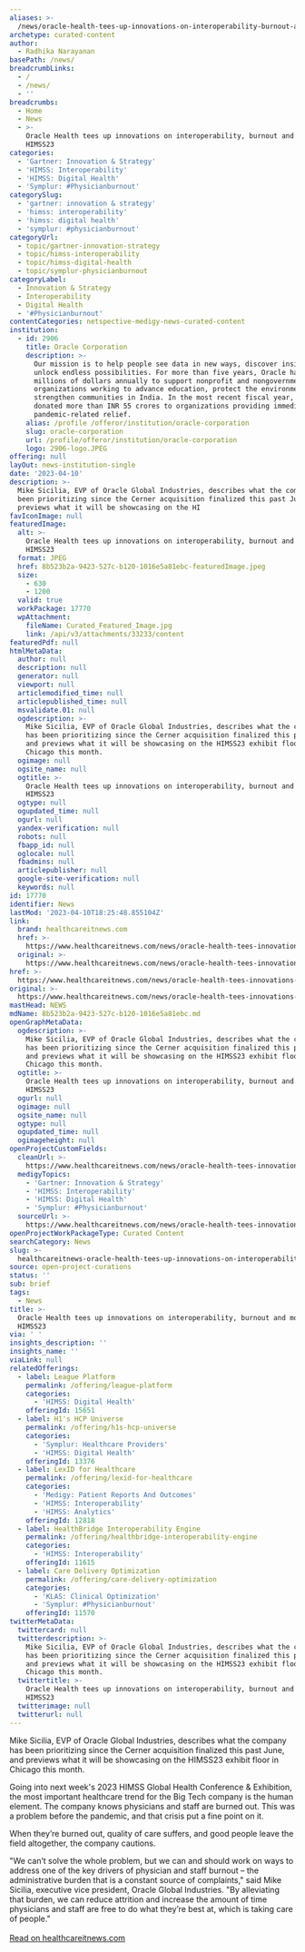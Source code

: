 ```yaml
---
aliases: >-
  /news/oracle-health-tees-up-innovations-on-interoperability-burnout-and-more-for-himss23
archetype: curated-content
author:
  - Radhika Narayanan
basePath: /news/
breadcrumbLinks:
  - /
  - /news/
  - ''
breadcrumbs:
  - Home
  - News
  - >-
    Oracle Health tees up innovations on interoperability, burnout and more for
    HIMSS23
categories:
  - 'Gartner: Innovation & Strategy'
  - 'HIMSS: Interoperability'
  - 'HIMSS: Digital Health'
  - 'Symplur: #Physicianburnout'
categorySlug:
  - 'gartner: innovation & strategy'
  - 'himss: interoperability'
  - 'himss: digital health'
  - 'symplur: #physicianburnout'
categoryUrl:
  - topic/gartner-innovation-strategy
  - topic/himss-interoperability
  - topic/himss-digital-health
  - topic/symplur-physicianburnout
categoryLabel:
  - Innovation & Strategy
  - Interoperability
  - Digital Health
  - '#Physicianburnout'
contentCategories: netspective-medigy-news-curated-content
institution:
  - id: 2906
    title: Oracle Corporation
    description: >-
      Our mission is to help people see data in new ways, discover insights,
      unlock endless possibilities. For more than five years, Oracle has donated
      millions of dollars annually to support nonprofit and nongovernmental
      organizations working to advance education, protect the environment, and
      strengthen communities in India. In the most recent fiscal year, we
      donated more than INR 55 crores to organizations providing immediate
      pandemic-related relief.
    alias: /profile /offeror/institution/oracle-corporation
    slug: oracle-corporation
    url: /profile/offeror/institution/oracle-corporation
    logo: 2906-logo.JPEG
offering: null
layOut: news-institution-single
date: '2023-04-10'
description: >-
  Mike Sicilia, EVP of Oracle Global Industries, describes what the company has
  been prioritizing since the Cerner acquisition finalized this past June, and
  previews what it will be showcasing on the HI
favIconImage: null
featuredImage:
  alt: >-
    Oracle Health tees up innovations on interoperability, burnout and more for
    HIMSS23
  format: JPEG
  href: 8b523b2a-9423-527c-b120-1016e5a81ebc-featuredImage.jpeg
  size:
    - 630
    - 1200
  valid: true
  workPackage: 17770
  wpAttachment:
    fileName: Curated_Featured_Image.jpg
    link: /api/v3/attachments/33233/content
featuredPdf: null
htmlMetaData:
  author: null
  description: null
  generator: null
  viewport: null
  articlemodified_time: null
  articlepublished_time: null
  msvalidate.01: null
  ogdescription: >-
    Mike Sicilia, EVP of Oracle Global Industries, describes what the company
    has been prioritizing since the Cerner acquisition finalized this past June,
    and previews what it will be showcasing on the HIMSS23 exhibit floor in
    Chicago this month.
  ogimage: null
  ogsite_name: null
  ogtitle: >-
    Oracle Health tees up innovations on interoperability, burnout and more for
    HIMSS23
  ogtype: null
  ogupdated_time: null
  ogurl: null
  yandex-verification: null
  robots: null
  fbapp_id: null
  oglocale: null
  fbadmins: null
  articlepublisher: null
  google-site-verification: null
  keywords: null
id: 17770
identifier: News
lastMod: '2023-04-10T18:25:48.855104Z'
link:
  brand: healthcareitnews.com
  href: >-
    https://www.healthcareitnews.com/news/oracle-health-tees-innovations-interoperability-burnout-and-more-himss23
  original: >-
    https://www.healthcareitnews.com/news/oracle-health-tees-innovations-interoperability-burnout-and-more-himss23
href: >-
  https://www.healthcareitnews.com/news/oracle-health-tees-innovations-interoperability-burnout-and-more-himss23
original: >-
  https://www.healthcareitnews.com/news/oracle-health-tees-innovations-interoperability-burnout-and-more-himss23
mastHead: NEWS
mdName: 8b523b2a-9423-527c-b120-1016e5a81ebc.md
openGraphMetaData:
  ogdescription: >-
    Mike Sicilia, EVP of Oracle Global Industries, describes what the company
    has been prioritizing since the Cerner acquisition finalized this past June,
    and previews what it will be showcasing on the HIMSS23 exhibit floor in
    Chicago this month.
  ogtitle: >-
    Oracle Health tees up innovations on interoperability, burnout and more for
    HIMSS23
  ogurl: null
  ogimage: null
  ogsite_name: null
  ogtype: null
  ogupdated_time: null
  ogimageheight: null
openProjectCustomFields:
  cleanUrl: >-
    https://www.healthcareitnews.com/news/oracle-health-tees-innovations-interoperability-burnout-and-more-himss23
  medigyTopics:
    - 'Gartner: Innovation & Strategy'
    - 'HIMSS: Interoperability'
    - 'HIMSS: Digital Health'
    - 'Symplur: #Physicianburnout'
  sourceUrl: >-
    https://www.healthcareitnews.com/news/oracle-health-tees-innovations-interoperability-burnout-and-more-himss23
openProjectWorkPackageType: Curated Content
searchCategory: News
slug: >-
  healthcareitnews-oracle-health-tees-up-innovations-on-interoperability-burnout-and-more-for-himss23
source: open-project-curations
status: ''
sub: brief
tags:
  - News
title: >-
  Oracle Health tees up innovations on interoperability, burnout and more for
  HIMSS23
via: ' '
insights_description: ''
insights_name: ''
viaLink: null
relatedOfferings:
  - label: League Platform
    permalink: /offering/league-platform
    categories:
      - 'HIMSS: Digital Health'
    offeringId: 15651
  - label: H1's HCP Universe
    permalink: /offering/h1s-hcp-universe
    categories:
      - 'Symplur: Healthcare Providers'
      - 'HIMSS: Digital Health'
    offeringId: 13376
  - label: LexID for Healthcare
    permalink: /offering/lexid-for-healthcare
    categories:
      - 'Medigy: Patient Reports And Outcomes'
      - 'HIMSS: Interoperability'
      - 'HIMSS: Analytics'
    offeringId: 12818
  - label: HealthBridge Interoperability Engine
    permalink: /offering/healthbridge-interoperability-engine
    categories:
      - 'HIMSS: Interoperability'
    offeringId: 11615
  - label: Care Delivery Optimization
    permalink: /offering/care-delivery-optimization
    categories:
      - 'KLAS: Clinical Optimization'
      - 'Symplur: #Physicianburnout'
    offeringId: 11570
twitterMetaData:
  twittercard: null
  twitterdescription: >-
    Mike Sicilia, EVP of Oracle Global Industries, describes what the company
    has been prioritizing since the Cerner acquisition finalized this past June,
    and previews what it will be showcasing on the HIMSS23 exhibit floor in
    Chicago this month.
  twittertitle: >-
    Oracle Health tees up innovations on interoperability, burnout and more for
    HIMSS23
  twitterimage: null
  twitterurl: null
---
```

<p>Mike Sicilia, EVP of Oracle Global Industries, describes what the company has been prioritizing since the Cerner acquisition finalized this past June, and previews what it will be showcasing on the HIMSS23 exhibit floor in Chicago this month.</p><p>Going into next week's 2023 HIMSS Global Health Conference &amp; Exhibition, the most important healthcare trend for the Big Tech company is the human element. The company knows physicians and staff are burned out. This was a problem before the pandemic, and that crisis put a fine point on it.</p><p>When they’re burned out, quality of care suffers, and good people leave the field altogether, the company cautions.</p><p>"We can’t solve the whole problem, but we can and should work on ways to address one of the key drivers of physician and staff burnout – the administrative burden that is a constant source of complaints," said Mike Sicilia, executive vice president, Oracle Global Industries. "By alleviating that burden, we can reduce attrition and increase the amount of time physicians and staff are free to do what they’re best at, which is taking care of people."<br><br><a href="https://www.healthcareitnews.com/news/oracle-health-tees-innovations-interoperability-burnout-and-more-himss23">Read on healthcareitnews.com</a></p>
